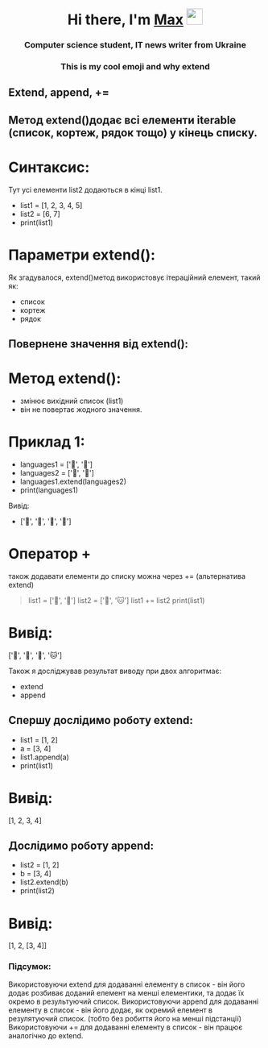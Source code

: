 <h1 align="center">Hi there, I'm <a href="https://daniilshat.ru/" target="_blank">Max</a>
<img src="https://github.com/blackcater/blackcater/raw/main/images/Hi.gif" height="32"/></h1>
<h3 align="center">Computer science student, IT news writer from Ukraine</h3>
<h3 align="center">This is my cool emoji and why extend</h4>

## Extend, append, +=

## Метод extend()додає всі елементи iterable (список, кортеж, рядок тощо) у кінець списку.

# Синтаксис:

Тут усі елементи list2 додаються в кінці list1.

- list1 = [1, 2, 3, 4, 5]
- list2 = [6, 7]
- print(list1)

# Параметри extend():

Як згадувалося, extend()метод використовує ітераційний елемент, такий як:

- список
- кортеж
- рядок


## Повернене значення від extend():

# Метод extend():

- змінює вихідний список (list1) 
- він не повертає жодного значення.

# Приклад 1:

- languages1 = ['🎨', '👔']
- languages2 = ['🏸', '🧣']
- languages1.extend(languages2)
- print(languages1)

Вивід:

- ['🎨', '👔', '🏸', '🧣']

# Оператор +
також додавати елементи до списку можна через += (альтернатива extend)

> list1 = ['👩', '🦎']
> list2 = ['👦', '🐱']
> list1 += list2
> print(list1)

# Вивід:

['👩', '🦎', '👦', '🐱']

Також я досліджував результат виводу при двох алгоритмає:
- extend
- append

## Спершу дослідимо роботу extend:

- list1 = [1, 2]
- a = [3, 4]
- list1.append(a)
- print(list1)

# Вивід:

[1, 2, 3, 4]

## Дослідимо роботу append:

- list2 = [1, 2]
- b = [3, 4]
- list2.extend(b)
- print(list2)

# Вивід:

[1, 2, [3, 4]]

### Підсумок:

Використовуючи extend для додаванні елементу в список - він його додає розбиває доданий елемент на менші елементики, та додає їх окремо в результуючий список.
Використовуючи append для додаванні елементу в список - він його додає, як окремий елемент в резулятуючий список. (тобто без робиття його на менші підстанції)
Використовуючи += для додаванні елементу в список - він працює аналогічно до extend.
